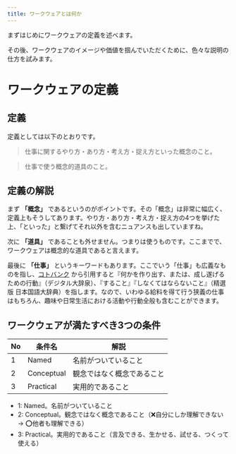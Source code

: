 ```yaml
---
title: ワークウェアとは何か
---
```


まずはじめにワークウェアの定義を述べます。

その後、ワークウェアのイメージや価値を掴んでいただくために、色々な説明の仕方を試みます。

# ワークウェアの定義

## 定義
定義としては以下のとおりです。

> 仕事に関するやり方・あり方・考え方・捉え方といった概念のこと。

> 仕事で使う概念的道具のこと。

## 定義の解説
まず **「概念」** であるというのがポイントです。その「概念」は非常に幅広く、定義上もそうしてあります。やり方・あり方・考え方・捉え方の4つを挙げた上、「といった」と繋げてそれ以外を含むニュアンスも出していますね。

次に **「道具」** であることも外せません。つまりは使うものです。ここまでで、ワークウェアは概念的な道具であると言えます。

最後に **「仕事」** というキーワードもあります。ここでいう「仕事」も広義なものを指し、[コトバンク](https://kotobank.jp/word/%E4%BB%95%E4%BA%8B-73099) から引用すると『何かを作り出す、または、成し遂げるための行動』（デジタル大辞泉）、『すること』『しなくてはならないこと』（精選版 日本国語大辞典）を指します。なので、いわゆる給料を得て行う狭義の仕事はもちろん、趣味や日常生活における活動や行動全般も含むことができます。

## ワークウェアが満たすべき3つの条件
| No | 条件名 | 解説 |
| ---- | ---- | ---- |
| 1 | Named      | 名前がついていること |
| 2 | Conceptual | 観念ではなく概念であること |
| 3 | Practical  | 実用的であること |

- 1: Named。名前がついていること
- 2: Conceptual。観念ではなく概念であること（❌自分にしか理解できない → ⭕他者も理解できる）
- 3: Practical。実用的であること（言及できる、生かせる、試せる、つくって使える）
